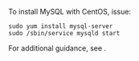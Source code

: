 To install MySQL with CentOS, issue:
```
sudo yum install mysql-server
sudo /sbin/service mysqld start
```
For additional guidance, see <link>.
